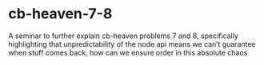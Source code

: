 # cb-heaven-7-8
A seminar to further explain cb-heaven problems 7 and 8, specifically highlighting that unpredictability of the node api means we can’t guarantee when stuff comes back, how can we ensure order in this absolute chaos
